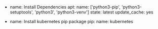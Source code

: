 - name: Install Dependencies
  apt:
    name: ['python3-pip', 'python3-setuptools', 'python3', 'python3-venv']
    state: latest
    update_cache: yes

- name: Install kubernetes pip package
  pip:
    name: kubernetes